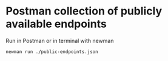 # Postman collection of publicly available endpoints

Run in Postman or in terminal with newman

```newman run ./public-endpoints.json```
